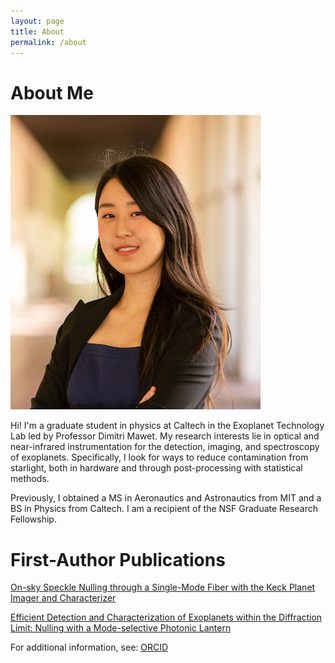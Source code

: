 ```yaml
---
layout: page
title: About
permalink: /about
---
```


# About Me

![](/assets/img/website_headshot.jpg)

Hi! I'm a graduate student in physics at Caltech in the Exoplanet Technology Lab led by Professor Dimitri Mawet. My research interests lie in optical and near-infrared instrumentation for the detection, imaging, and spectroscopy of exoplanets. Specifically, I look for ways to reduce contamination from starlight, both in hardware and through post-processing with statistical methods.

Previously, I obtained a MS in Aeronautics and Astronautics from MIT and a BS in Physics from Caltech. I am a recipient of the NSF Graduate Research Fellowship.

# First-Author Publications

[On-sky Speckle Nulling through a Single-Mode Fiber with the Keck Planet Imager and Characterizer](https://arxiv.org/abs/2307.11893)

[Efficient Detection and Characterization of Exoplanets within the Diffraction Limit: Nulling with a Mode-selective Photonic Lantern](https://iopscience.iop.org/article/10.3847/1538-4357/ac9284)

For additional information, see: [ORCID](https://orcid.org/0000-0002-6171-9081)
